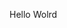 Hello Wolrd
































































































































































































































































































































































































































































































































































































































































































































































































































































































































































































































































































































































































































































































































































































































































































































































































































































































































































































































































































































































































































































































































































































































































































































































































































































































































































































































































































































































































































































































































































































































































































































































































































































































































































































































































































































































































































































































































































































































































































































































































































































































































































































































































































































































































































































































































































































































































































































































































































































































































































































































































































































































































































































